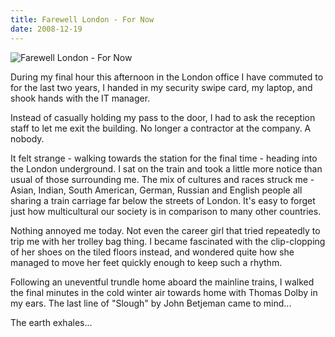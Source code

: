 ```yaml
---
title: Farewell London - For Now
date: 2008-12-19
---
```


![Farewell London - For Now](https://source.unsplash.com/4v9Kk01mEbY/1600x900)

During my final hour this afternoon in the London office I have commuted to for the last two years, I handed in my security swipe card, my laptop, and shook hands with the IT manager.

Instead of casually holding my pass to the door, I had to ask the reception staff to let me exit the building. No longer a contractor at the company. A nobody.

It felt strange - walking towards the station for the final time - heading into the London underground. I sat on the train and took a little more notice than usual of those surrounding me. The mix of cultures and races struck me - Asian, Indian, South American, German, Russian and English people all sharing a train carriage far below the streets of London. It's easy to forget just how multicultural our society is in comparison to many other countries.

Nothing annoyed me today. Not even the career girl that tried repeatedly to trip me with her trolley bag thing. I became fascinated with the clip-clopping of her shoes on the tiled floors instead, and wondered quite how she managed to move her feet quickly enough to keep such a rhythm.

Following an uneventful trundle home aboard the mainline trains, I walked the final minutes in the cold winter air towards home with Thomas Dolby in my ears. The last line of "Slough" by John Betjeman came to mind...

The earth exhales...